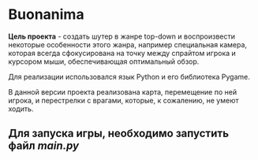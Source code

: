 # Buonanima

**Цель проекта** - создать шутер в жанре top-down и воспроизвести некоторые особенности этого жанра,
например специальная камера, которая всегда сфокусирована на точку между спрайтом игрока и курсором мыши, обеспечивающая оптимальный обзор. 

Для реализации использовался язык Python и его библиотека Pygame.

В данной версии проекта реализована карта, перемещение по ней игрока, и перестрелки с врагами, которые, к сожалению, не умеют ходить.

## Для запуска игры, необходимо запустить файл ***main.py***
